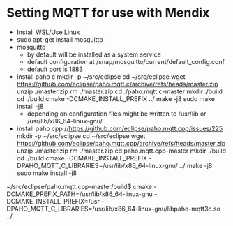 # Setting MQTT for use with Mendix

* Install WSL/Use Linux
* sudo apt-get install mosquitto
* mosquitto
  * by default will be installed as a system service
  * default configuration at /snap/mosquitto/current/default_config.conf
  * default port is 1883
* install paho c
	mkdir -p ~/src/eclipse
	cd ~/src/eclipse
	wget https://github.com/eclipse/paho.mqtt.c/archive/refs/heads/master.zip
	unzip ./master.zip
	rm ./master.zip
	cd ./paho.mqtt.c-master
	mkdir ./build
	cd ./build
	cmake -DCMAKE_INSTALL_PREFIX ../
	make -j8
	sudo make install -j8
	* depending on configuration files might be written to
		/usr/lib
		or
		/usr/lib/x86_64-linux-gnu/
* install paho cpp
	//https://github.com/eclipse/paho.mqtt.cpp/issues/225
	mkdir -p ~/src/eclipse
	cd ~/src/eclipse
	wget https://github.com/eclipse/paho.mqtt.cpp/archive/refs/heads/master.zip
	unzip ./master.zip
	rm ./master.zip
	cd paho.mqtt.cpp-master
	mkdir ./build
	cd ./build
	cmake -DCMAKE_INSTALL_PREFIX -DPAHO_MQTT_C_LIBRARIES=/usr/lib/x86_64-linux-gnu/ ../
	make -j8
	sudo make install -j8


~/src/eclipse/paho.mqtt.cpp-master/build$ cmake -DCMAKE_PREFIX_PATH=/usr/lib/x86_64-linux-gnu -DCMAKE_INSTALL_PREFIX=/usr -DPAHO_MQTT_C_LIBRARIES=/usr/lib/x86_64-linux-gnu/libpaho-mqtt3c.so ../
